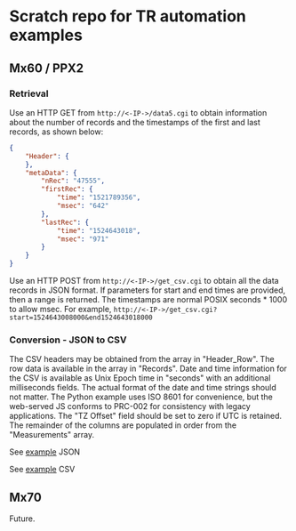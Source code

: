 # Scratch repo for TR automation examples

## Mx60 / PPX2

### Retrieval

Use an HTTP GET from `http://<-IP->/data5.cgi` to obtain information about the number
of records and the timestamps of the first and last records, as shown below:

```json
{
    "Header": {
    },
    "metaData": {
        "nRec": "47555",
        "firstRec": {
            "time": "1521789356",
            "msec": "642"
        },
        "lastRec": {
            "time": "1524643018",
            "msec": "971"
        }
    }
}
```

Use an HTTP POST from `http://<-IP->/get_csv.cgi` to obtain all the data records
in JSON format.  If parameters for start and end times are provided, then a range
is returned.  The timestamps are normal POSIX seconds * 1000 to allow msec.  For
example,
`http://<-IP->/get_csv.cgi?start=1524643008000&end1524643018000`

### Conversion - JSON to CSV

The CSV headers may be obtained from the array in "Header_Row".  The row data is
available in the array in "Records".  Date and time information for the CSV is
available as Unix Epoch time in "seconds" with an additional milliseconds fields.
The actual format of the date and time strings should not matter.  The Python
example uses ISO 8601 for convenience, but the web-served JS conforms to PRC-002
for consistency with legacy applications.  The "TZ Offset" field should be set to
zero if UTC is retained.  The remainder of the columns are populated in order from
the "Measurements" array.

See [example](https://github.com/bitronics-llc/TR_Automation/blob/master/tr.json) JSON

See [example](https://github.com/bitronics-llc/TR_Automation/blob/master/tr.csv) CSV

## Mx70

Future.